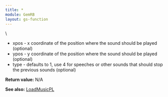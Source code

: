 ```yaml
---
title: *
module: GemRB
layout: gs-function
---
```

\
  * xpos - x coordinate of the position where the sound should be played (optional)
  * ypos - y coordinate of the position where the sound should be played (optional)
  * type - defaults to 1, use 4 for speeches or other sounds that should stop the previous sounds (optional)

**Return value:** N/A

**See also:** [LoadMusicPL](LoadMusicPL.md)
